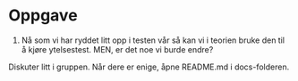 Oppgave  
===============================================
1. Nå som vi har ryddet litt opp i testen vår så kan vi i teorien bruke den til å kjøre ytelsestest. 
MEN, er det noe vi burde endre?

Diskuter litt i gruppen. Når dere er enige, åpne README.md i docs-folderen.
